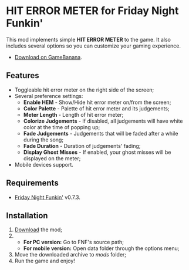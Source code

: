 # HIT ERROR METER for Friday Night Funkin'

This mod implements simple **HIT ERROR METER** to the game. It also includes several options so you can customize your gaming experience.
- [Download on GameBanana](https://gamebanana.com/mods/597782).

## Features
- Toggleable hit error meter on the right side of the screen;
- Several preference settings:
	- **Enable HEM** - Show/Hide hit error meter on/from the screen;
	- **Color Palette** - Palette of hit error meter and its judgements;
	- **Meter Length** - Length of hit error meter;
	- **Colorize Judgements** - If disabled, all judgements will have white color at the time of popping up;
	- **Fade Judgements** - Judgements that will be faded after a while during the song;
	- **Fade Duration** - Duration of judgements' fading;
	- **Display Ghost Misses** - If enabled, your ghost misses will be displayed on the meter;
- Mobile devices support.

## Requirements
- [Friday Night Funkin'](https://ninja-muffin24.itch.io/funkin) v0.7.3.

## Installation
1. [Download](https://gamebanana.com/mods/597782) the mod;
2. 	- **For PC version:** Go to FNF's source path;
	- **For mobile version:** Open data folder through the options menu;
3. Move the downloaded archive to *mods* folder;
4. Run the game and enjoy!